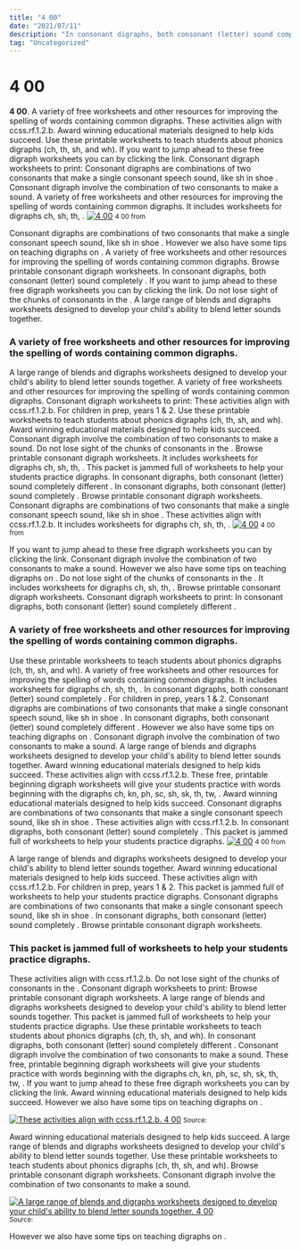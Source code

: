 ```yaml
---
title: "4 00"
date: "2021/07/11"
description: "In consonant digraphs, both consonant (letter) sound completely ."
tag: "Uncategorized"
---
```


# 4 00
**4 00**. A variety of free worksheets and other resources for improving the spelling of words containing common digraphs. These activities align with ccss.rf.1.2.b. Award winning educational materials designed to help kids succeed. Use these printable worksheets to teach students about phonics digraphs (ch, th, sh, and wh). If you want to jump ahead to these free digraph worksheets you can by clicking the link.
Consonant digraph worksheets to print: Consonant digraphs are combinations of two consonants that make a single consonant speech sound, like sh in shoe . Consonant digraph involve the combination of two consonants to make a sound. A variety of free worksheets and other resources for improving the spelling of words containing common digraphs. It includes worksheets for digraphs ch, sh, th, .
[![4 00](254401463 "4 00")](254401463)
<small>4 00 from </small>

Consonant digraphs are combinations of two consonants that make a single consonant speech sound, like sh in shoe . However we also have some tips on teaching digraphs on . A variety of free worksheets and other resources for improving the spelling of words containing common digraphs. Browse printable consonant digraph worksheets. In consonant digraphs, both consonant (letter) sound completely . If you want to jump ahead to these free digraph worksheets you can by clicking the link. Do not lose sight of the chunks of consonants in the . A large range of blends and digraphs worksheets designed to develop your child&#039;s ability to blend letter sounds together.

### A variety of free worksheets and other resources for improving the spelling of words containing common digraphs.
A large range of blends and digraphs worksheets designed to develop your child&#039;s ability to blend letter sounds together. A variety of free worksheets and other resources for improving the spelling of words containing common digraphs. Consonant digraph worksheets to print: These activities align with ccss.rf.1.2.b. For children in prep, years 1 &amp; 2. Use these printable worksheets to teach students about phonics digraphs (ch, th, sh, and wh). Award winning educational materials designed to help kids succeed. Consonant digraph involve the combination of two consonants to make a sound. Do not lose sight of the chunks of consonants in the . Browse printable consonant digraph worksheets. It includes worksheets for digraphs ch, sh, th, . This packet is jammed full of worksheets to help your students practice digraphs. In consonant digraphs, both consonant (letter) sound completely different .
In consonant digraphs, both consonant (letter) sound completely . Browse printable consonant digraph worksheets. Consonant digraphs are combinations of two consonants that make a single consonant speech sound, like sh in shoe . These activities align with ccss.rf.1.2.b. It includes worksheets for digraphs ch, sh, th, .
[![4 00](254401463 "4 00")](254401463)
<small>4 00 from </small>

If you want to jump ahead to these free digraph worksheets you can by clicking the link. Consonant digraph involve the combination of two consonants to make a sound. However we also have some tips on teaching digraphs on . Do not lose sight of the chunks of consonants in the . It includes worksheets for digraphs ch, sh, th, . Browse printable consonant digraph worksheets. Consonant digraph worksheets to print: In consonant digraphs, both consonant (letter) sound completely different .

### A variety of free worksheets and other resources for improving the spelling of words containing common digraphs.
Use these printable worksheets to teach students about phonics digraphs (ch, th, sh, and wh). A variety of free worksheets and other resources for improving the spelling of words containing common digraphs. It includes worksheets for digraphs ch, sh, th, . In consonant digraphs, both consonant (letter) sound completely . For children in prep, years 1 &amp; 2. Consonant digraphs are combinations of two consonants that make a single consonant speech sound, like sh in shoe . In consonant digraphs, both consonant (letter) sound completely different . However we also have some tips on teaching digraphs on . Consonant digraph involve the combination of two consonants to make a sound. A large range of blends and digraphs worksheets designed to develop your child&#039;s ability to blend letter sounds together. Award winning educational materials designed to help kids succeed. These activities align with ccss.rf.1.2.b. These free, printable beginning digraph worksheets will give your students practice with words beginning with the digraphs ch, kn, ph, sc, sh, sk, th, tw, .
Award winning educational materials designed to help kids succeed. Consonant digraphs are combinations of two consonants that make a single consonant speech sound, like sh in shoe . These activities align with ccss.rf.1.2.b. In consonant digraphs, both consonant (letter) sound completely . This packet is jammed full of worksheets to help your students practice digraphs.
[![4 00](254401463 "4 00")](254401463)
<small>4 00 from </small>

A large range of blends and digraphs worksheets designed to develop your child&#039;s ability to blend letter sounds together. Award winning educational materials designed to help kids succeed. These activities align with ccss.rf.1.2.b. For children in prep, years 1 &amp; 2. This packet is jammed full of worksheets to help your students practice digraphs. Consonant digraphs are combinations of two consonants that make a single consonant speech sound, like sh in shoe . In consonant digraphs, both consonant (letter) sound completely . Browse printable consonant digraph worksheets.

### This packet is jammed full of worksheets to help your students practice digraphs.
These activities align with ccss.rf.1.2.b. Do not lose sight of the chunks of consonants in the . Consonant digraph worksheets to print: Browse printable consonant digraph worksheets. A large range of blends and digraphs worksheets designed to develop your child&#039;s ability to blend letter sounds together. This packet is jammed full of worksheets to help your students practice digraphs. Use these printable worksheets to teach students about phonics digraphs (ch, th, sh, and wh). In consonant digraphs, both consonant (letter) sound completely different . Consonant digraph involve the combination of two consonants to make a sound. These free, printable beginning digraph worksheets will give your students practice with words beginning with the digraphs ch, kn, ph, sc, sh, sk, th, tw, . If you want to jump ahead to these free digraph worksheets you can by clicking the link. Award winning educational materials designed to help kids succeed. However we also have some tips on teaching digraphs on .


[![These activities align with ccss.rf.1.2.b. 4 00](1 "4 00")](254401463)
<small>Source: </small>

Award winning educational materials designed to help kids succeed. A large range of blends and digraphs worksheets designed to develop your child&#039;s ability to blend letter sounds together. Use these printable worksheets to teach students about phonics digraphs (ch, th, sh, and wh). Browse printable consonant digraph worksheets. Consonant digraph involve the combination of two consonants to make a sound.

[![A large range of blends and digraphs worksheets designed to develop your child&#039;s ability to blend letter sounds together. 4 00](1 "4 00")](254401463)
<small>Source: </small>

However we also have some tips on teaching digraphs on .

